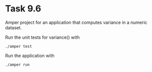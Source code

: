 # Task 9.6

Amper project for an application that computes variance in a numeric dataset.

Run the unit tests for variance() with

    ./amper test

Run the application with

    ./amper run
